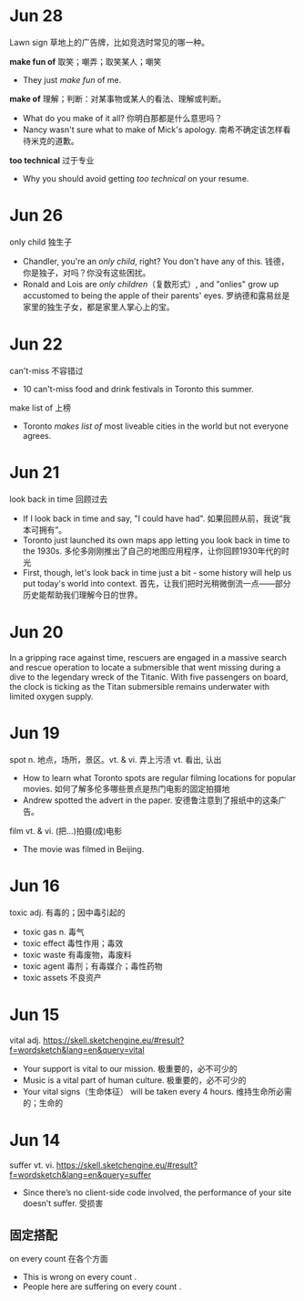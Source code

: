 # Jun 28

Lawn sign 草地上的广告牌，比如竞选时常见的哪一种。

**make fun of** 取笑；嘲弄；取笑某人；嘲笑

* They just _make fun_ of me.

**make of** 理解；判断：对某事物或某人的看法、理解或判断。

* What do you make of it all? 你明白那都是什么意思吗？
* Nancy wasn't sure what to make of Mick's apology. 南希不确定该怎样看待米克的道歉。


**too technical** 过于专业

* Why you should avoid getting _too technical_ on your resume.

# Jun 26

only child 独生子

* Chandler, you're an _only child_, right? You don't have any of this. 钱德，你是独子，对吗？你没有这些困扰。
* Ronald and Lois are _only children_（复数形式）, and "onlies" grow up accustomed to being the apple of their parents' eyes. 罗纳德和露易丝是家里的独生子女，都是家里人掌心上的宝。

# Jun 22

can't-miss 不容错过

* 10 can't-miss food and drink festivals in Toronto this summer.

make list of 上榜

* Toronto _makes list of_ most liveable cities in the world but not everyone agrees.

# Jun 21

look back in time 回顾过去

* If I look back in time and say, "I could have had". 如果回顾从前，我说“我本可拥有”。
* Toronto just launched its own maps app letting you look back in time to the 1930s. 多伦多刚刚推出了自己的地图应用程序，让你回顾1930年代的时光
* First, though, let's look back in time just a bit - some history will help us put today's world into context. 首先，让我们把时光稍微倒流一点——部分历史能帮助我们理解今日的世界。

# Jun 20

In a gripping race against time, rescuers are engaged in a massive search and rescue operation to locate a submersible that went missing during a dive to the legendary wreck of the Titanic. With five passengers on board, the clock is ticking as the Titan submersible remains underwater with limited oxygen supply. 

# Jun 19

spot n. 地点，场所，景区。vt. & vi. 弄上污渍 vt. 看出, 认出

* How to learn what Toronto spots are regular filming locations for popular movies. 如何了解多伦多哪些景点是热门电影的固定拍摄地
* Andrew spotted the advert in the paper. 安德鲁注意到了报纸中的这条广告。

film vt. & vi. (把…)拍摄(成)电影

* The movie was filmed in Beijing.

# Jun 16

toxic adj. 有毒的；因中毒引起的

* toxic gas n. 毒气
* toxic effect 毒性作用；毒效
* toxic waste 有毒废物，毒废料
* toxic agent 毒剂；有毒媒介；毒性药物
* toxic assets 不良资产

# Jun 15

vital adj. https://skell.sketchengine.eu/#result?f=wordsketch&lang=en&query=vital

* Your support is vital to our mission. 极重要的，必不可少的
* Music is a vital part of human culture. 极重要的，必不可少的
* Your vital signs（生命体征） will be taken every 4 hours. 维持生命所必需的；生命的

# Jun 14

suffer vt. vi. https://skell.sketchengine.eu/#result?f=wordsketch&lang=en&query=suffer

* Since there’s no client-side code involved, the performance of your site doesn’t suffer. 受损害

## 固定搭配

on every count 在各个方面

* This is wrong on every count .
* People here are suffering on every count .
